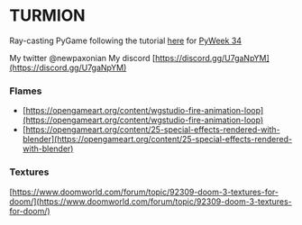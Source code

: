 # TURMION
Ray-casting PyGame following the tutorial [here](https://youtu.be/ECqUrT7IdqQ) for [PyWeek 34](https://pyweek.org/34/)

My twitter @newpaxonian
My discord [https://discord.gg/U7gaNpYM](https://discord.gg/U7gaNpYM)

### Flames
- [https://opengameart.org/content/wgstudio-fire-animation-loop](https://opengameart.org/content/wgstudio-fire-animation-loop)
- [https://opengameart.org/content/25-special-effects-rendered-with-blender](https://opengameart.org/content/25-special-effects-rendered-with-blender)

### Textures
[https://www.doomworld.com/forum/topic/92309-doom-3-textures-for-doom/](https://www.doomworld.com/forum/topic/92309-doom-3-textures-for-doom/)